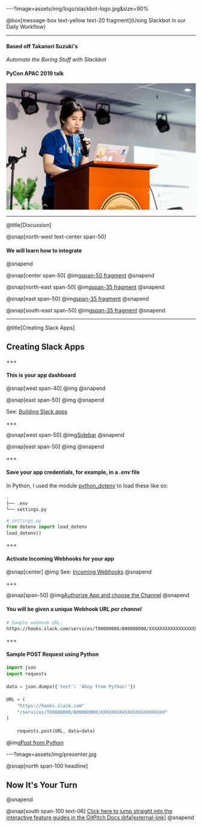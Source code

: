 ---?image=assets/img/logo/slackbot-logo.jpg&size=90%

@box[message-box text-yellow text-20 fragment](Using Slackbot in our Daily Workflow)

---

#### Based off **Takanori Suzuki's**
*Automate the Boring Stuff with Slackbot*
#### PyCon APAC 2019 talk

![Takanori Suzuki](assets/img/takanory.jpg)

---
@title[Discussion]

@snap[north-west text-center span-50]
#### We will learn how to integrate
@snapend

@snap[center span-50]
@img[span-50 fragment](assets/img/logo/slack-logo.png)
@snapend

@snap[north-east span-50]
@img[span-35 fragment](assets/img/logo/jira-logo.png)
@snapend

@snap[east span-50]
@img[span-35 fragment](assets/img/logo/python-logo.png)
@snapend

@snap[south-east span-50]
@img[span-35 fragment](assets/img/logo/shebang-logo.png)
@snapend

---
@title[Creating Slack Apps]

## Creating Slack Apps

+++
#### This is your app dashboard

@snap[west span-40]
@img[](https://puu.sh/D1yjy/790b023b66.png)
@snapend

@snap[east span-50]
@img[](https://puu.sh/D1ygM/d2617ab492.png)
@snapend

See: [Building Slack apps](https://api.slack.com/slack-apps)

+++

@snap[west span-50]
@img[Sidebar](https://puu.sh/D1yjy/790b023b66.png)
@snapend

@snap[east span-50]
@img[](https://puu.sh/D1vRL/66ea9878e9.png)
@snapend

+++

#### Save your app credentials, for example, in a *.env* file
In Python, I used the module [python_dotenv](https://github.com/theskumar/python-dotenv) to load these like so:
```text
.
├── .env
└── settings.py
```

```Python
# settings.py
from dotenv import load_dotenv
load_dotenv()
```

+++

#### Activate Incoming Webhooks for your app
@snap[center]
@img[](https://puu.sh/D1xTn/b301770221.png)
See: [Incoming Webhooks](https://api.slack.com/incoming-webhooks)
@snapend

+++

@snap[span-50]
@img[Authorize App and choose the Channel](https://puu.sh/D1xZX/958aca4ec9.png)
@snapend

#### You will be given a unique Webhook URL *per channel*
```Bash
# Sample webhook URL:
https://hooks.slack.com/services/T00000000/B00000000/XXXXXXXXXXXXXXXXXXXXXXXX
```

+++

#### Sample POST Request using Python
```Python
import json
import requests

data = json.dumps({'text': 'Ahoy from Python!'})

URL = (
    "https://hooks.slack.com"
    "/services/T00000000/B00000000/XXXXXXXXXXXXXXXXXXXXXXXX"
)

    requests.post(URL, data=data)
```

@img[Post from Python](https://puu.sh/D1ybm/da5515bfb4.png)

---?image=assets/img/presenter.jpg

@snap[north span-100 headline]
## Now It's Your Turn
@snapend

@snap[south span-100 text-06]
[Click here to jump straight into the interactive feature guides in the GitPitch Docs @fa[external-link]](https://gitpitch.com/docs/getting-started/tutorial/)
@snapend
